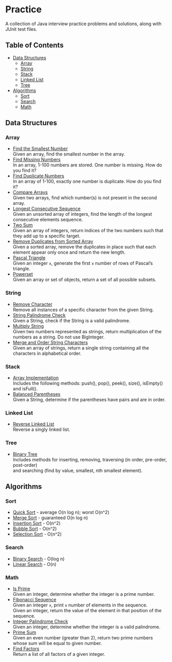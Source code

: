 # Practice
A collection of Java interview practice problems and solutions, along with JUnit test files.

## Table of Contents
 - [Data Structures](#data-structures)
   - [Array](#array)
   - [String](#string)
   - [Stack](#stack)
   - [Linked List](#linked-list)
   - [Tree](#tree)
 - [Algorithms](#algorithms)
   - [Sort](#sort)
   - [Search](#search)
   - [Math](#math)

## Data Structures

### Array

 - [Find the Smallest Number](/src/array/FindSmallestNum.java)  
   Given an array, find the smallest number in the array.
 - [Find Missing Numbers](/src/array/FindMissingNum.java)  
   In an array, 1-100 numbers are stored. One number is missing. How do you find
it?
 - [Find Duplicate Numbers](/src/array/FindDuplicateNum.java)  
   In an array of 1-100, exactly one number is duplicate. How do you find it?
 - [Compare Arrays](/src/array/CompareArrays.java)  
   Given two arrays, find which number(s) is not present in the second array.
 - [Longest Consecutive Sequence](/src/array/LongestConsecutiveSequence.java)  
   Given an unsorted array of integers, find the length of the longest consecutive elements sequence.
 - [Two Sum](/src/array/TwoSum.java)  
   Given an array of integers, return indices of the two numbers such that they add up to a specific target.
 - [Remove Duplicates from Sorted Array](/src/array/RemoveDuplicates.java)  
   Given a sorted array, remove the duplicates in place such that each element appear only once and return the new length.
 - [Pascal Triangle](/src/array/PascalTriangleRows.java)  
   Given an integer `x`, generate the first `x` number of rows of Pascal’s triangle.
 - [Powerset](/src/array/Powerset.java)  
   Given an array or set of objects, return a set of all possible subsets.
 
### String

 - [Remove Character](/src/string/RemoveChar.java)  
   Remove all instances of a specific character from the given String.
 - [String Palindrome Check](/src/string/PalindromeCheck.java)  
   Given a String, check if the String is a valid palindrome.
 - [Multiply String](/src/string/MultiplyString.java)  
   Given two numbers represented as strings, return multiplication of the numbers as a string. Do not use BigInteger.
 - [Merge and Order String Characters](/src/string/MergeAndOrderStringChars.java)  
   Given an array of strings, return a single string containing all the characters in alphabetical order.

### Stack

 - [Array Implementation](/src/stack/StackArray.java)  
   Includes the following methods: push(), pop(), peek(), size(), isEmpty() and isFull().
 - [Balanced Parentheses](/src/stack/BalancedParentheses.java)  
   Given a String, determine if the parentheses have pairs and are in order.

### Linked List
 - [Reverse Linked List](/src/linkedlist/ReverseLinkedList.java)  
   Reverse a singly linked list.

### Tree

 - [Binary Tree](/src/tree/BinaryTree.java)  
   Includes methods for inserting, removing, traversing (in order, pre-order, post-order)  
   and searching (find by value, smallest, nth smallest element).  
 
## Algorithms

### Sort

 - [Quick Sort](/src/sort/QuickSort.java) - average O(n log n); worst O(n^2)
 - [Merge Sort](/src/sort/MergeSort.java) - guaranteed O(n log n)
 - [Insertion Sort](/src/sort/InsertionSort.java) - O(n^2)
 - [Bubble Sort](/src/sort/BubbleSort.java) - O(n^2)
 - [Selection Sort](/src/sort/SelectionSort.java) - O(n^2)
 
### Search

 - [Binary Search](/src/search/BinarySearch.java) - O(log n)
 - [Linear Search](/src/search/LinearSearch.java) - O(n)

### Math

 - [Is Prime](/src/math/IsPrime.java)  
   Given an integer, determine whether the integer is a prime number.
 - [Fibonacci Sequence](/src/math/FibonacciSequence.java)  
   Given an integer `x`, print `x` number of elements in the sequence.  
   Given an integer, return the value of the element in that position of the sequence.
 - [Integer Palindrome Check](/src/math/IntPalindromeCheck.java)  
   Given an integer, determine whether the integer is a valid palindrome.
 - [Prime Sum](/src/math/PrimeSum.java)  
   Given an even number (greater than 2), return two prime numbers whose sum will be equal to given number.  
 - [Find Factors](/src/math/FindFactors.java)  
   Return a list of all factors of a given integer.
